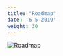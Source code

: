 ```yaml
---
title: "Roadmap"
date: '6-5-2019'
weight: 30
---
```


![Roadmap](https://github.com/VNG-Realisatie/gemma-zaken/blob/TCIMEddy-patch-28/docs/_content/introductie/roadmap%20v1.8.png "Roadmap")

